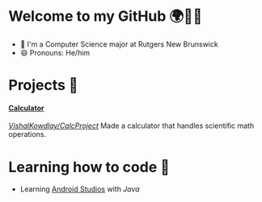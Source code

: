 # Welcome to my GitHub 🌍🧑‍🎓
- 🦆 I'm a Computer Science major at Rutgers New Brunswick
- 😄 Pronouns: He/him


# Projects 🙇
#### <ins>Calculator</ins>  
*[VishalKowdlay/CalcProject](https://github.com/VishalKowdlay/CalcProject)*
Made a calculator that handles scientific math operations.

# Learning how to code 🚀
-  Learning [Android Studios](https://github.com/VishalKowdlay/Android-App-Dev) with *Java*
